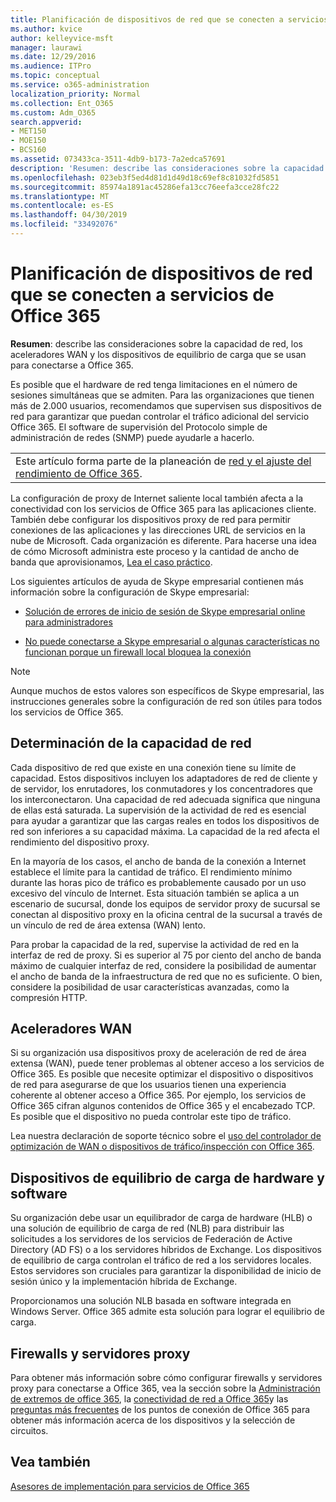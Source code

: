 ```yaml
---
title: Planificación de dispositivos de red que se conecten a servicios de Office 365
ms.author: kvice
author: kelleyvice-msft
manager: laurawi
ms.date: 12/29/2016
ms.audience: ITPro
ms.topic: conceptual
ms.service: o365-administration
localization_priority: Normal
ms.collection: Ent_O365
ms.custom: Adm_O365
search.appverid:
- MET150
- MOE150
- BCS160
ms.assetid: 073433ca-3511-4db9-b173-7a2edca57691
description: 'Resumen: describe las consideraciones sobre la capacidad de red, los aceleradores WAN y los dispositivos de equilibrio de carga que se usan para conectarse a Office 365.'
ms.openlocfilehash: 023eb3f5ed4d81d1d49d18c69ef8c81032fd5851
ms.sourcegitcommit: 85974a1891ac45286efa13cc76eefa3cce28fc22
ms.translationtype: MT
ms.contentlocale: es-ES
ms.lasthandoff: 04/30/2019
ms.locfileid: "33492076"
---
```

# <a name="plan-for-network-devices-that-connect-to-office-365-services"></a>Planificación de dispositivos de red que se conecten a servicios de Office 365

 **Resumen**: describe las consideraciones sobre la capacidad de red, los aceleradores WAN y los dispositivos de equilibrio de carga que se usan para conectarse a Office 365.
  
Es posible que el hardware de red tenga limitaciones en el número de sesiones simultáneas que se admiten. Para las organizaciones que tienen más de 2.000 usuarios, recomendamos que supervisen sus dispositivos de red para garantizar que puedan controlar el tráfico adicional del servicio Office 365. El software de supervisión del Protocolo simple de administración de redes (SNMP) puede ayudarle a hacerlo.

||
|:-----|
| Este artículo forma parte de la planeación de [red y el ajuste del rendimiento de Office 365](https://aka.ms/tune).|

La configuración de proxy de Internet saliente local también afecta a la conectividad con los servicios de Office 365 para las aplicaciones cliente. También debe configurar los dispositivos proxy de red para permitir conexiones de las aplicaciones y las direcciones URL de servicios en la nube de Microsoft. Cada organización es diferente. Para hacerse una idea de cómo Microsoft administra este proceso y la cantidad de ancho de banda que aprovisionamos, [Lea el caso práctico](https://www.microsoft.com/itshowcase/Article/Content/631/Optimizing-network-performance-for-Microsoft-Office-365).
  
Los siguientes artículos de ayuda de Skype empresarial contienen más información sobre la configuración de Skype empresarial:
  
- [Solución de errores de inicio de sesión de Skype empresarial online para administradores](https://docs.microsoft.com/skypeforbusiness/set-up-skype-for-business-online/troubleshooting-sign-in-errors-for-admins)

- [No puede conectarse a Skype empresarial o algunas características no funcionan porque un firewall local bloquea la conexión](https://go.microsoft.com/fwlink/p/?LinkID=243625)

> [!NOTE]
> Aunque muchos de estos valores son específicos de Skype empresarial, las instrucciones generales sobre la configuración de red son útiles para todos los servicios de Office 365.
  
## <a name="determining-network-capacity"></a>Determinación de la capacidad de red

Cada dispositivo de red que existe en una conexión tiene su límite de capacidad. Estos dispositivos incluyen los adaptadores de red de cliente y de servidor, los enrutadores, los conmutadores y los concentradores que los interconectaron. Una capacidad de red adecuada significa que ninguna de ellas está saturada. La supervisión de la actividad de red es esencial para ayudar a garantizar que las cargas reales en todos los dispositivos de red son inferiores a su capacidad máxima. La capacidad de la red afecta el rendimiento del dispositivo proxy.
  
En la mayoría de los casos, el ancho de banda de la conexión a Internet establece el límite para la cantidad de tráfico. El rendimiento mínimo durante las horas pico de tráfico es probablemente causado por un uso excesivo del vínculo de Internet. Esta situación también se aplica a un escenario de sucursal, donde los equipos de servidor proxy de sucursal se conectan al dispositivo proxy en la oficina central de la sucursal a través de un vínculo de red de área extensa (WAN) lento.
  
Para probar la capacidad de la red, supervise la actividad de red en la interfaz de red de proxy. Si es superior al 75 por ciento del ancho de banda máximo de cualquier interfaz de red, considere la posibilidad de aumentar el ancho de banda de la infraestructura de red que no es suficiente. O bien, considere la posibilidad de usar características avanzadas, como la compresión HTTP.
  
## <a name="wan-accelerators"></a>Aceleradores WAN

Si su organización usa dispositivos proxy de aceleración de red de área extensa (WAN), puede tener problemas al obtener acceso a los servicios de Office 365. Es posible que necesite optimizar el dispositivo o dispositivos de red para asegurarse de que los usuarios tienen una experiencia coherente al obtener acceso a Office 365. Por ejemplo, los servicios de Office 365 cifran algunos contenidos de Office 365 y el encabezado TCP. Es posible que el dispositivo no pueda controlar este tipo de tráfico.
  
Lea nuestra declaración de soporte técnico sobre el [uso del controlador de optimización de WAN o dispositivos de tráfico/inspección con Office 365](https://support.microsoft.com/kb/2690045).
  
## <a name="hardware-and-software-load-balancing-devices"></a>Dispositivos de equilibrio de carga de hardware y software

Su organización debe usar un equilibrador de carga de hardware (HLB) o una solución de equilibrio de carga de red (NLB) para distribuir las solicitudes a los servidores de los servicios de Federación de Active Directory (AD FS) o a los servidores híbridos de Exchange. Los dispositivos de equilibrio de carga controlan el tráfico de red a los servidores locales. Estos servidores son cruciales para garantizar la disponibilidad de inicio de sesión único y la implementación híbrida de Exchange.
  
Proporcionamos una solución NLB basada en software integrada en Windows Server. Office 365 admite esta solución para lograr el equilibrio de carga.
  
## <a name="firewalls-and-proxies"></a>Firewalls y servidores proxy

Para obtener más información sobre cómo configurar firewalls y servidores proxy para conectarse a Office 365, vea la sección sobre la [Administración de extremos de office 365](https://support.office.com/article/99cab9d4-ef59-4207-9f2b-3728eb46bf9a), la [conectividad de red a Office 365](network-connectivity.md)y las [preguntas más frecuentes](https://support.office.com/article/d4088321-1c89-4b96-9c99-54c75cae2e6d) de los puntos de conexión de Office 365 para obtener más información acerca de los dispositivos y la selección de circuitos.
  
## <a name="see-also"></a>Vea también

[Asesores de implementación para servicios de Office 365](deployment-advisors-for-office-365.md)
